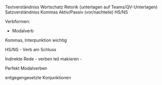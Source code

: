 Textverständniss
Wortschatz
Retorik (unterlagen auf Teams/QV-Unterlagen)
Satzverständniss
Kommas
Aktiv/Passiv (vor/nachteile)
HS/NS 


Verbformen:
- Modalverb



Kommas, Interpunktion wichtig


HS/NS - Verb am Schluss

Indirekte Rede - verben teil makieren - 

Perfekt Modalverben

entgegengesetzte Konjunktionen


